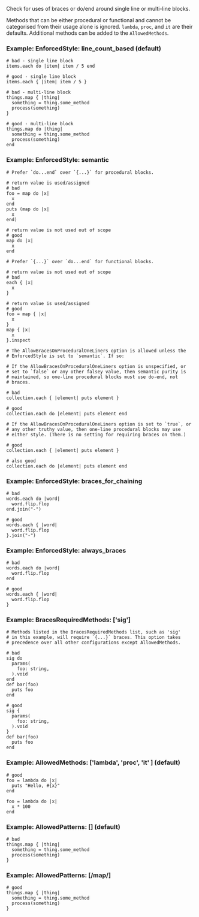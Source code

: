 Check for uses of braces or do/end around single line or
multi-line blocks.

Methods that can be either procedural or functional and cannot be
categorised from their usage alone is ignored.
`lambda`, `proc`, and `it` are their defaults.
Additional methods can be added to the `AllowedMethods`.

### Example: EnforcedStyle: line_count_based (default)
    # bad - single line block
    items.each do |item| item / 5 end

    # good - single line block
    items.each { |item| item / 5 }

    # bad - multi-line block
    things.map { |thing|
      something = thing.some_method
      process(something)
    }

    # good - multi-line block
    things.map do |thing|
      something = thing.some_method
      process(something)
    end

### Example: EnforcedStyle: semantic
    # Prefer `do...end` over `{...}` for procedural blocks.

    # return value is used/assigned
    # bad
    foo = map do |x|
      x
    end
    puts (map do |x|
      x
    end)

    # return value is not used out of scope
    # good
    map do |x|
      x
    end

    # Prefer `{...}` over `do...end` for functional blocks.

    # return value is not used out of scope
    # bad
    each { |x|
      x
    }

    # return value is used/assigned
    # good
    foo = map { |x|
      x
    }
    map { |x|
      x
    }.inspect

    # The AllowBracesOnProceduralOneLiners option is allowed unless the
    # EnforcedStyle is set to `semantic`. If so:

    # If the AllowBracesOnProceduralOneLiners option is unspecified, or
    # set to `false` or any other falsey value, then semantic purity is
    # maintained, so one-line procedural blocks must use do-end, not
    # braces.

    # bad
    collection.each { |element| puts element }

    # good
    collection.each do |element| puts element end

    # If the AllowBracesOnProceduralOneLiners option is set to `true`, or
    # any other truthy value, then one-line procedural blocks may use
    # either style. (There is no setting for requiring braces on them.)

    # good
    collection.each { |element| puts element }

    # also good
    collection.each do |element| puts element end

### Example: EnforcedStyle: braces_for_chaining
    # bad
    words.each do |word|
      word.flip.flop
    end.join("-")

    # good
    words.each { |word|
      word.flip.flop
    }.join("-")

### Example: EnforcedStyle: always_braces
    # bad
    words.each do |word|
      word.flip.flop
    end

    # good
    words.each { |word|
      word.flip.flop
    }

### Example: BracesRequiredMethods: ['sig']

    # Methods listed in the BracesRequiredMethods list, such as 'sig'
    # in this example, will require `{...}` braces. This option takes
    # precedence over all other configurations except AllowedMethods.

    # bad
    sig do
      params(
        foo: string,
      ).void
    end
    def bar(foo)
      puts foo
    end

    # good
    sig {
      params(
        foo: string,
      ).void
    }
    def bar(foo)
      puts foo
    end

### Example: AllowedMethods: ['lambda', 'proc', 'it' ] (default)

    # good
    foo = lambda do |x|
      puts "Hello, #{x}"
    end

    foo = lambda do |x|
      x * 100
    end

### Example: AllowedPatterns: [] (default)

    # bad
    things.map { |thing|
      something = thing.some_method
      process(something)
    }

### Example: AllowedPatterns: [/map/]

    # good
    things.map { |thing|
      something = thing.some_method
      process(something)
    }
